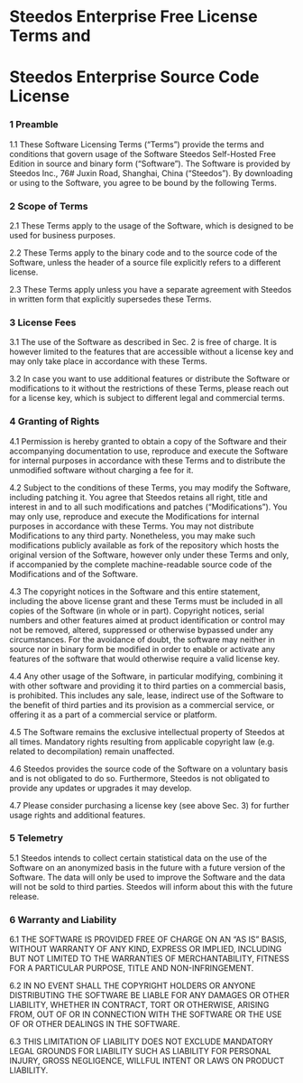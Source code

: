 # Steedos Enterprise Free License Terms and
# Steedos Enterprise Source Code License


### 1 Preamble

1.1 These Software Licensing Terms (“Terms”) provide the terms and conditions
that govern usage of the Software Steedos Self-Hosted Free Edition in source and
binary form (“Software”). The Software is provided by Steedos Inc., 
76# Juxin Road, Shanghai, China (“Steedos”). By downloading or using to the
Software, you agree to be bound by the following Terms.

### 2  Scope of Terms

2.1 These Terms apply to the usage of the Software, which is designed to be used
for business purposes.

2.2 These Terms apply to the binary code and to the source code of the Software,
unless the header of a source file explicitly refers to a different license.

2.3 These Terms apply unless you have a separate agreement with Steedos in
written form that explicitly supersedes these Terms.

### 3 License Fees

3.1 The use of the Software as described in Sec. 2 is free of charge. It is
however limited to the features that are accessible without a license key and
may only take place in accordance with these Terms.

3.2 In case you want to use additional features or distribute the Software or
modifications to it without the restrictions of these Terms, please reach out
for a license key, which is subject to different legal and commercial terms.

### 4 Granting of Rights

4.1 Permission is hereby granted to obtain a copy of the Software and their
accompanying documentation to use, reproduce and execute the Software for
internal purposes in accordance with these Terms and to distribute the
unmodified software without charging a fee for it.

4.2 Subject to the conditions of these Terms, you may modify the Software,
including patching it. You agree that Steedos retains all right, title and
interest in and to all such modifications and patches (“Modifications”). You may
only use, reproduce and execute the Modifications for internal purposes in
accordance with these Terms. You may not distribute Modifications to any third
party. Nonetheless, you may make such modifications publicly available as fork
of the repository which hosts the original version of the Software, however only
under these Terms and only, if accompanied by the complete machine-readable
source code of the Modifications and of the Software.

4.3 The copyright notices in the Software and this entire statement, including
the above license grant and these Terms must be included in all copies of the
Software (in whole or in part). Copyright notices, serial numbers and other
features aimed at product identification or control may not be removed, altered,
suppressed or otherwise bypassed under any circumstances. For the avoidance of
doubt, the software may neither in source nor in binary form be modified in
order to enable or activate any features of the software that would otherwise
require a valid license key.

4.4 Any other usage of the Software, in particular modifying, combining it with
other software and providing it to third parties on a commercial basis, is
prohibited. This includes any sale, lease, indirect use of the Software to the
benefit of third parties and its provision as a commercial service, or offering
it as a part of a commercial service or platform.

4.5 The Software remains the exclusive intellectual property of Steedos at all
times. Mandatory rights resulting from applicable copyright law (e.g. related to
decompilation) remain unaffected.

4.6 Steedos provides the source code of the Software on a voluntary basis and is
not obligated to do so. Furthermore, Steedos is not obligated to provide any
updates or upgrades it may develop.

4.7 Please consider purchasing a license key (see above Sec. 3) for further
usage rights and additional features.

### 5 Telemetry

5.1 Steedos intends to collect certain statistical data on the use of the
Software on an anonymized basis in the future with a future version of the
Software. The data will only be used to improve the Software and the data will
not be sold to third parties. Steedos will inform about this with the future
release.

### 6 Warranty and Liability

6.1 THE SOFTWARE IS PROVIDED FREE OF CHARGE ON AN “AS IS” BASIS, WITHOUT
WARRANTY OF ANY KIND, EXPRESS OR IMPLIED, INCLUDING BUT NOT LIMITED TO THE
WARRANTIES OF MERCHANTABILITY, FITNESS FOR A PARTICULAR PURPOSE, TITLE AND
NON-INFRINGEMENT.

6.2 IN NO EVENT SHALL THE COPYRIGHT HOLDERS OR ANYONE DISTRIBUTING THE SOFTWARE
BE LIABLE FOR ANY DAMAGES OR OTHER LIABILITY, WHETHER IN CONTRACT, TORT OR
OTHERWISE, ARISING FROM, OUT OF OR IN CONNECTION WITH THE SOFTWARE OR THE USE OF
OR OTHER DEALINGS IN THE SOFTWARE.

6.3 THIS LIMITATION OF LIABILITY DOES NOT EXCLUDE MANDATORY LEGAL GROUNDS FOR
LIABILITY SUCH AS LIABILITY FOR PERSONAL INJURY, GROSS NEGLIGENCE, WILLFUL
INTENT OR LAWS ON PRODUCT LIABILITY.